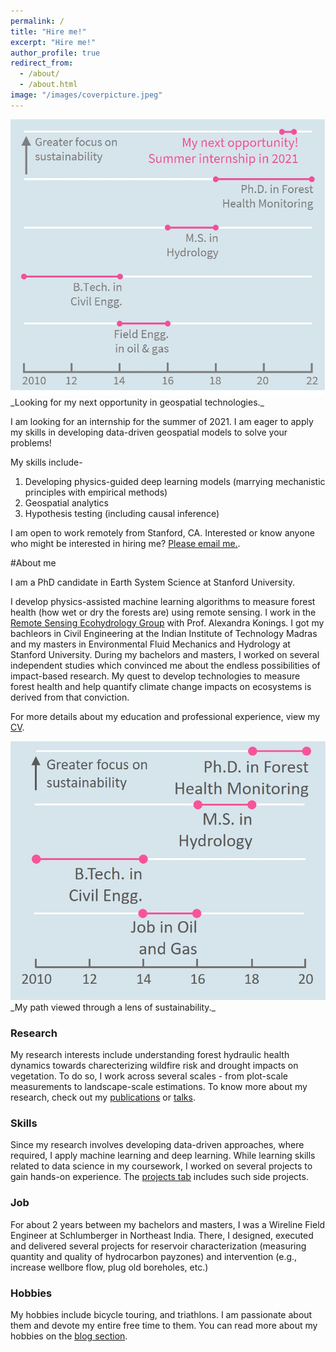 ```yaml
---
permalink: /
title: "Hire me!"
excerpt: "Hire me!"
author_profile: true
redirect_from: 
  - /about/
  - /about.html
image: "/images/coverpicture.jpeg"
---
```


<picture>
    <source media="(min-width: 600px)" srcset="/images/hireme_wide.jpg">
    <img src="/images/hireme.jpg" alt="Looking for my next opportunity in geospatial technologies.">
</picture>
_Looking for my next opportunity in geospatial technologies._


I am looking for an internship for the summer of 2021. I am eager to apply my skills in developing data-driven geospatial models to solve your problems! 

My skills include- 

1. Developing physics-guided deep learning models (marrying mechanistic principles with empirical methods)
2. Geospatial analytics
3. Hypothesis testing (including causal inference) 

I am open to work remotely from Stanford, CA. Interested or know anyone who might be interested in hiring me? [Please email me.](mailto:kkrao@stanford.edu).


#About me

I am a PhD candidate in Earth System Science at Stanford University. 

I develop physics-assisted machine learning algorithms to measure forest health (how wet or dry the forests are) using remote sensing. I work in the <a href="https://koningslab.stanford.edu/" target="_blank">Remote Sensing Ecohydrology Group</a> with Prof. Alexandra Konings. I got my bachleors in Civil Engineering at the Indian Institute of Technology Madras and my masters in Environmental Fluid Mechanics and Hydrology at Stanford University. During my bachelors and masters, I worked on several  independent studies which convinced me about the endless possibilities of impact-based research. My quest to develop technologies to measure forest health and help quantify climate change impacts on ecosystems is derived from that conviction. 

For more details about my education and professional experience, view my [CV](https://krishnakrao.github.io/cv/). 

<picture>
    <source media="(min-width: 600px)" srcset="/images/timespent_wide.jpg">
    <img src="/images/timespent.jpg" alt="Plot showing time spent various activities in the last 10 years. Coursework:40%, Job:25%, Research: 25%, Hobbies: 10%">
</picture>
_My path viewed through a lens of sustainability._

### Research

My research interests include understanding forest hydraulic health dynamics towards charecterizing wildfire risk and drought impacts on vegetation. To do so, I work across several scales - from plot-scale measurements to landscape-scale estimations.  To know more about my research, check out my [publications](https://krishnakrao.github.io/publications/) or [talks](https://krishnakrao.github.io/talks/). 

### Skills

Since my research involves developing data-driven approaches, where required, I apply machine learning and deep learning. While learning skills related to data science in my coursework, I worked on several projects to gain hands-on experience. The [projects tab](https://krishnakrao.github.io/projects/) includes such side projects.

### Job

For about 2 years between my bachelors and masters, I was a Wireline Field Engineer at Schlumberger in Northeast India. There, I designed, executed and delivered several projects for reservoir characterization (measuring quantity and quality of hydrocarbon payzones) and intervention (e.g., increase wellbore flow, plug old boreholes, etc.)

### Hobbies

My hobbies include bicycle touring, and triathlons. I am passionate about them and devote my entire free time to them. You can read more about my hobbies on the [blog section](https://krishnakrao.github.io/blog/). 

<!--{% include image.html url="/images/coverpicture.jpeg"%}-->

